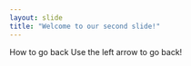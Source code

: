 ```yaml
---
layout: slide
title: "Welcome to our second slide!"
---
```

How to go back
Use the left arrow to go back!
